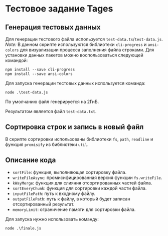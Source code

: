 # Тестовое задание Tages
## Генерация тестовых данных
Для генерации тестового файла используется `test-data.ts`/`test-data.js`. 
*Note:* В данном скрипте используются библиотеки `cli-progress` и `ansi-colors` для визуализации процесса заполнения файла строками.
Для установки данных пакетов можно воспользоваться следующей командой:
```
npm install --save cli-progress
npm install --save ansi-colors
```
Для запуска генерации тестовых данных используется команда:
```
node .\test-data.js
```
По умолчанию файл генерируется на 2ГиБ.

Результатом является файл `test-data.txt`.

## Сортировка строк и запись в новый файл
В скрипте сортировки использованы библиотеки `fs`, `path`, `readline` и функция `promisify` из библиотеки `util`.

## Описание кода

- `sortFile`: функция, выполняющая сортировку файла.
- `writeFileAsync`: промисифицированная версия функции `fs.writeFile`.
- `kWayMerge`: функция для слияния отсортированных частей файла.
- `sortEveryChunk`: функция для сортировки каждой части файла.
- `inputFilePath`: путь к входному файлу.
- `outputFilePath`: путь к файлу, в который будет записан отсортированный результат.
- `memoryLimit`: ограничение памяти для сортировки файла.

Для запуска нужно использовать команду:
```
node .\finale.js
```
